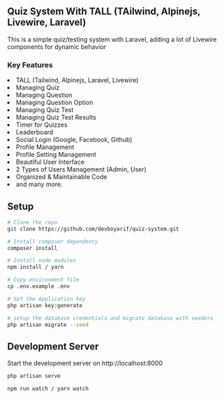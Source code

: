## Quiz System With TALL (TAilwind, Alpinejs, Livewire, Laravel)
This is a simple quiz/testing system with Laravel, adding a lot of Livewire components for dynamic behavior


### Key Features
<li>TALL (Tailwind, Alpinejs, Laravel, Livewire)</li>
<li>Managing Quiz</li>
<li>Managing Question</li>
<li>Managing Question Option</li>
<li>Managing Quiz Test</li>
<li>Managing Quiz Test Results</li>
<li>Timer for Quizzes</li>
<li>Leaderboard</li>
<li>Social Login (Google, Facebook, Github)</li>
<li>Profile Management</li>
<li>Profile Setting Management</li>
<li>Beautiful User Interface</li>
<li>2 Types of Users Management (Admin, User)</li>
<li>Organized & Maintainable Code</li>
<li> and many more. </li>

## Setup
```bash
# Clone the repo
git clone https://github.com/devboyarif/quiz-system.git

# Install composer dependency
composer install

# Install node modules 
npm install / yarn

# Copy environment file
cp .env.example .env

# Set the Application key
php artisan key:generate

# setup the database credentials and migrate database with seeders
php artisan migrate --seed

```

## Development Server

Start the development server on http://localhost:8000

```bash
php artisan serve
```
```bash
npm run watch / yarn watch
```

